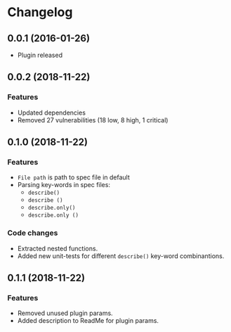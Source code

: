 # Changelog

## 0.0.1 (2016-01-26)

* Plugin released

## 0.0.2 (2018-11-22)

### Features

* Updated dependencies
* Removed 27 vulnerabilities (18 low, 8 high, 1 critical)

## 0.1.0 (2018-11-22)

### Features

* `File path` is path to spec file in default
* Parsing key-words in spec files:
	* `describe()`
	*  `describe ()`
	*  `describe.only()`
	*  `describe.only ()`

### Code changes

* Extracted nested functions.
* Added new unit-tests for different `describe()` key-word combinantions.

## 0.1.1 (2018-11-22)

### Features

* Removed unused plugin params.
* Added description to ReadMe for plugin params.
